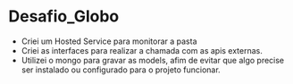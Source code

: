 # Desafio_Globo

- Criei um Hosted Service para monitorar a pasta
- Criei as interfaces para realizar a chamada com as apis externas.
- Utilizei o mongo para gravar as models, afim de evitar que algo precise ser instalado ou configurado para o projeto funcionar. 
